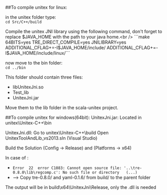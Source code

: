 ##To compile unitex for linux:

in the unitex folder type:<br />
```cd Src/C++/build```
 
Compile the unitex JNI library using the following command, don't forget to replace $JAVA_HOME with the path to your java home.<br />
```make 64BITS=yes TRE_DIRECT_COMPILE=yes JNILIBRARY=yes ADDITIONAL_CFLAG+=-I$JAVA_HOME/include/ ADDITIONAL_CFLAG+=-I$JAVA_HOME/include/linux/```
 
now move to the bin folder:<br />
```cd ../bin```

This folder should contain three files:
 * libUnitexJni.so
 * Test_lib
 * UnitexJni.jar

Move them to the lib folder in the scala-unitex project.

##To compile unitex for windows(64bit):
UnitexJni.jar:
Located in unitex\Unitex-C++\bin

UnitexJni.dll:
Go to unitex\Unitex-C++\build
Open UnitexToolAndLib_vs2013.sln (Visual Studio)

Build the Solution (Config -> Release) and (Platforms -> x64)

In case of : 
* ```Error	22	error C1083: Cannot open source file: '..\tre-0.8.0\lib\regcomp.c': No such file or directory	(...)```<br />
* --> Copy tre-0.8.0/ and yaml-0.1.6/ from build/ to the parent folder<br />
	
The output will be in build\x64\UnitexJni\Release, only the .dll is needed
	
